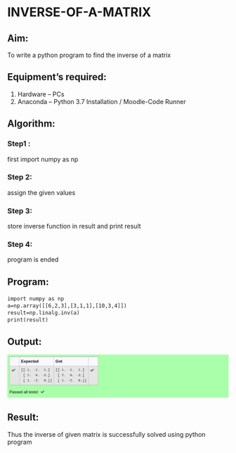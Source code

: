 # INVERSE-OF-A-MATRIX
## Aim:
To write a python program to find the inverse of a matrix
## Equipment’s required:
1. 	Hardware – PCs
2. 	Anaconda – Python 3.7 Installation / Moodle-Code Runner
## Algorithm:
### Step1 : 
first import numpy as np
### Step 2: 
assign the given values
### Step 3: 
store inverse function in result and print result
### Step 4: 
program is ended
## Program:
```
import numpy as np
a=np.array([[6,2,3],[3,1,1],[10,3,4]])
result=np.linalg.inv(a)
print(result)
```
## Output:
!['OUTPUT'](/inverseofmatrix.png)
## Result:
Thus the inverse of given matrix is successfully solved using python program

